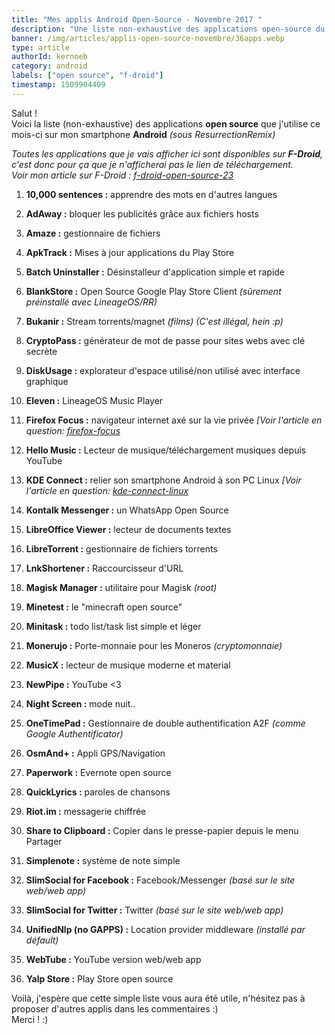 ```yaml
---
title: "Mes applis Android Open-Source - Novembre 2017 "
description: "Une liste non-exhaustive des applications open-source du F-Droid que j'utilise ce mois-ci ! "
banner: /img/articles/applis-open-source-novembre/36apps.webp
type: article
authorId: kernoeb
category: android
labels: ["open source", "f-droid"]
timestamp: 1509904409
---
```


Salut !  
Voici la liste (non-exhaustive) des applications **open source** que j'utilise ce mois-ci sur mon smartphone **Android** *(sous ResurrectionRemix)*

 *Toutes les applications que je vais afficher ici sont disponibles sur **F-Droid**, c'est donc pour ça que je n'afficherai pas le lien de téléchargement.  
 Voir mon article sur F-Droid : [f-droid-open-source-23](/article/f-droid-open-source)*

  

 1. **10,000 sentences :** apprendre des mots en d'autres langues

 2. **AdAway :** bloquer les publicités grâce aux fichiers hosts

 3. **Amaze :** gestionnaire de fichiers

 4. **ApkTrack :** Mises à jour applications du Play Store

 5. **Batch Uninstaller :** Désinstalleur d'application simple et rapide 

 6. **BlankStore :** Open Source Google Play Store Client *(sûrement préinstallé avec LineageOS/RR)*

 7. **Bukanir :** Stream torrents/magnet *(films) (C'est illégal, hein :p)*

 8. **CryptoPass :** générateur de mot de passe pour sites webs avec clé secrète

 9. **DiskUsage :** explorateur d'espace utilisé/non utilisé avec interface graphique

 10. **Eleven :** LineageOS Music Player

 11. **Firefox Focus :** navigateur internet axé sur la vie privée *[Voir l'article en question: [firefox-focus](/article/firefox-focus)*

 12. **Hello Music :** Lecteur de musique/téléchargement musiques depuis YouTube

 13. **KDE Connect :** relier son smartphone Android à son PC Linux *[Voir l'article en question: [kde-connect-linux](/article/kde-connect-linux)*

 14. **Kontalk Messenger :** un WhatsApp Open Source

 15. **LibreOffice Viewer :** lecteur de documents textes

 16. **LibreTorrent :** gestionnaire de fichiers torrents

 17. **LnkShortener :** Raccourcisseur d'URL

 18. **Magisk Manager :** utilitaire pour Magisk *(root)*

 19. **Minetest :** le "minecraft open source"

 20. **Minitask :** todo list/task list simple et léger

 21. **Monerujo :** Porte-monnaie pour les Moneros *(cryptomonnaie)*

 22. **MusicX :** lecteur de musique moderne et material

 23. **NewPipe :** YouTube <3

 24. **Night Screen :** mode nuit..

 25. **OneTimePad :** Gestionnaire de double authentification A2F *(comme Google Authentificator)*

 26. **OsmAnd+ :** Appli GPS/Navigation

 27. **Paperwork :** Evernote open source

 28. **QuickLyrics :** paroles de chansons

 29. **Riot.im :** messagerie chiffrée

 30. **Share to Clipboard :** Copier dans le presse-papier depuis le menu Partager

 31. **Simplenote :** système de note simple 

 32. **SlimSocial for Facebook :** Facebook/Messenger *(basé sur le site web/web app)*

 33. **SlimSocial for Twitter :** Twitter *(basé sur le site web/web app)*

 34. **UnifiedNlp (no GAPPS) :** Location provider middleware *(installé par défault)*

 35. **WebTube :** YouTube version web/web app

 36. **Yalp Store :** Play Store open source  
 

 Voilà, j'espère que cette simple liste vous aura été utile, n'hésitez pas à proposer d'autres applis dans les commentaires :)  
 Merci ! :)

 
